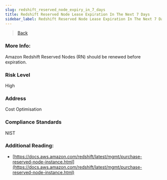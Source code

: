 ```yaml
---
slug: redshift_reserved_node_expiry_in_7_days
title: Redshift Reserved Node Lease Expiration In The Next 7 Days
sidebar_label: Redshift Reserved Node Lease Expiration In The Next 7 Days
---
```

> [Back](../../redshiftmonitoring)

### More Info:
Amazon Redshift Reserved Nodes (RN) should be renewed before expiration.

### Risk Level
High

### Address
Cost Optimisation

### Compliance Standards
NIST

### Additional Reading:
- [https://docs.aws.amazon.com/redshift/latest/mgmt/purchase-reserved-node-instance.html](https://docs.aws.amazon.com/redshift/latest/mgmt/purchase-reserved-node-instance.html) 
